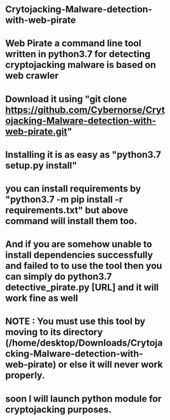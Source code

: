 # Crytojacking-Malware-detection-with-web-pirate
# Web Pirate a command line tool written in python3.7 for detecting cryptojacking malware is based on web crawler
# Download it using "git clone https://github.com/Cybernorse/Crytojacking-Malware-detection-with-web-pirate.git"
# Installing it is as easy as "python3.7 setup.py install" 
# you can install requirements by "python3.7 -m pip install -r requirements.txt" but above command will install them too.
# And if you are somehow unable to install dependencies successfully and failed to to use the tool then you can simply do python3.7 detective_pirate.py [URL] and it will work fine as well 
# NOTE : You must use this tool by moving to its directory (/home/desktop/Downloads/Crytojacking-Malware-detection-with-web-pirate) or else it will never work properly.
# soon I will launch python module for cryptojacking purposes.

